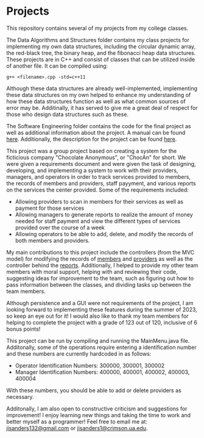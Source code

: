 # Projects
This repository contains several of my projects from my college classes. 

The Data Algorithms and Structures folder contains my class projects for implementing my own data structures, including the circular dynamic array, the red-black tree, the binary heap, and the fibonacci heap data structures. These projects are in C++ and consist of classes that can be utilized inside of another file. It can be compiled using:
```
g++ <filename>.cpp -std=c++11
```
Although these data structures are already well-implemented, implementing these data structures on my own helped to enhance my understanding of how these data structures function as well as what common sources of error may be. Additinally, it has served to give me a great deal of respect for those who design data structures such as these.

The Software Engineering folder contains the code for the final project as well as additional information about the project. A manual can be found [here](https://github.com/jisanders1/Projects/blob/main/Software%20Engineering%20(CS%20200)/Project4/manual/CS%20Project%204%20Manual.pdf). Additionally, the description for the project can be found [here](https://github.com/jisanders1/Projects/blob/main/Software%20Engineering%20(CS%20200)/ChocAn_Description.pdf).

This project was a group project based on creating a system for the ficticious company "Chocolate Anonymous", or "ChocAn" for short. We were given a requirements document and were given the task of designing, developing, and implementing a system to work with their providers, managers, and operators in order to track services provided to members, the records of members and providers, staff payyment, and various reports on the services the center provided. Some of the requirements included:
- Allowing providers to scan in members for their services as well as payment for those services
- Allowing managers to generate reports to realize the amount of money needed for staff payment and view the different types of services provided over the course of a week
- Allowing operators to be able to add, delete, and modify the records of both members and providers.

My main contributions to this project include the controllers (from the MVC model) for modifying the records of [members](https://github.com/jisanders1/Projects/blob/main/Software%20Engineering%20(CS%20200)/Project4/src/projectclasses/ModifyMemberRecords.java) and [providers](https://github.com/jisanders1/Projects/blob/main/Software%20Engineering%20(CS%20200)/Project4/src/projectclasses/ModifyProviderRecords.java) as well as the controller behind the [reports](https://github.com/jisanders1/Projects/blob/main/Software%20Engineering%20(CS%20200)/Project4/src/projectclasses/ReportController.java). Additionally, I helped to provide my other team members with moral support, helping with and reviewing their code, suggesting ideas for improvement to the team, such as figuring out how to pass information between the classes, and dividing tasks up between the team members. 

Although persistence and a GUI were not requirements of the project, I am looking forward to implementing these features during the summer of 2023, so keep an eye out for it! I would also like to thank my team members for helping to complete the project with a grade of 123 out of 120, inclusive of 6 bonus points!

This project can be run by compiling and running the MainMenu.java file. Additonally, some of the operations require entering a identification number and these numbers are currently hardcoded in as follows:
- Operator Identification Numbers: 300000, 300001, 300002
- Manager Identification Numbers: 400000, 400001, 400002, 400003, 400004

With these numbers, you should be able to add or delete providers as necessary.

Additonally, I am also open to constructive criticism and suggestions for improvement! I enjoy learning new things and taking the time to work and better myself as a programmer! Feel free to email me at: jisanders132@gmail.com or jisanders1@crimson.ua.edu.
